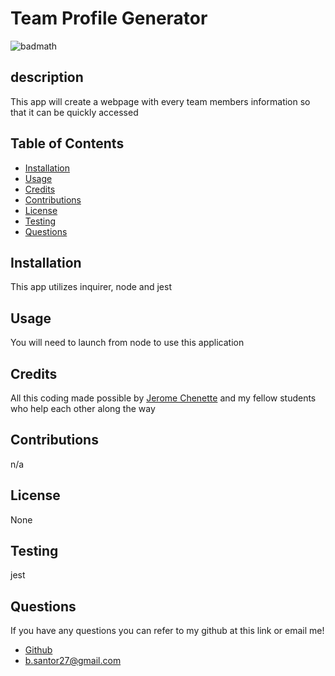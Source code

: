 # Team Profile Generator
![badmath](https://img.shields.io/badge/license-None-red)
## description
This app will create a webpage with every team members information so that it can be quickly accessed 
## Table of Contents 
 * [Installation](#installation)
* [Usage](#usage)
* [Credits](#credits)
* [Contributions](#contribution)
* [License](#license)
* [Testing](#Testing)
* [Questions](#questions)

## Installation 
 This app utilizes inquirer, node and jest
## Usage 
 You will need to launch from node to use this application
## Credits 
 All this coding made possible by [Jerome Chenette](https://github.com/jeromechenette) and my fellow students who help each other along the way
## Contributions 
 n/a
## License 
 None
## Testing 
 jest
## Questions 
 If you have any questions you can refer to my github at this link or email me! 
 * [Github](github.com/BrettSantor) 
* b.santor27@gmail.com